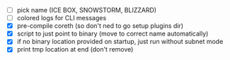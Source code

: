 - [ ] pick name (ICE BOX, SNOWSTORM, BLIZZARD)
- [ ] colored logs for CLI messages
- [x] pre-compile coreth (so don't ned to go setup plugins dir)
- [x] script to just point to binary (move to correct name automatically)
- [x] if no binary location provided on startup, just run without subnet mode
- [x] print tmp location at end (don't remove)
